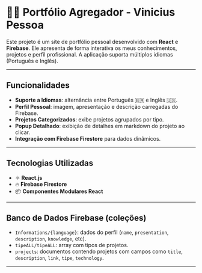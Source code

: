 # 👨‍💻 Portfólio Agregador - Vinicius Pessoa

Este projeto é um site de portfólio pessoal desenvolvido com **React** e **Firebase**. Ele apresenta de forma interativa os meus conhecimentos, projetos e perfil profissional. A aplicação suporta múltiplos idiomas (Português e Inglês).

---

## Funcionalidades

- **Suporte a Idiomas**: alternância entre Português 🇧🇷 e Inglês 🇺🇸.
- **Perfil Pessoal**: imagem, apresentação e descrição carregadas do Firebase.
- **Projetos Categorizados**: exibe projetos agrupados por tipo.
- **Popup Detalhado**: exibição de detalhes em markdown do projeto ao clicar.
- **Integração com Firebase Firestore** para dados dinâmicos.

---

## Tecnologias Utilizadas  

- ⚛️ **React.js**
- 🔥 **Firebase Firestore**
- 📦 **Componentes Modulares React**  

---

## Banco de Dados Firebase (coleções)

- `Informations/{language}`: dados do perfil (`name`, `presentation`, `description`, `knowledge`, etc).
- `tipeALL/tipeALL`: array com tipos de projetos.
- `projects`: documentos contendo projetos com campos como `title`, `description`, `link`, `tipe`, `technology`.

---
